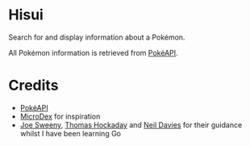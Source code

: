 # Hisui

Search for and display information about a Pokémon.

All Pokémon information is retrieved from [PokéAPI](https://pokeapi.co/).

# Credits

- [PokéAPI](https://pokeapi.co/)
- [MicroDex](https://github.com/404a10/MicroDex) for inspiration
- [Joe Sweeny](https://github.com/joesweeny), [Thomas Hockaday](https://github.com/thomashockaday) and
[Neil Davies](https://github.com/NeilDavies92) for their guidance whilst I have been learning Go
